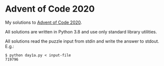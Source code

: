 # Advent of Code 2020

My solutions to [Advent of Code 2020](https://adventofcode.com/2020/).

All solutions are written in Python 3.8 and use only standard library utilities.

All solutions read the puzzle input from stdin and write the answer to stdout. E.g.:

    $ python day1a.py < input-file
    719796

